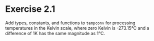 # Exercise 2.1

Add types, constants, and functions to `tempconv` for processing temperatures in the Kelvin scale, where zero Kelvin is
-273.15°C and a difference of 1K has the same magnitude as 1°C.
